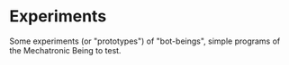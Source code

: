 # Experiments
Some experiments (or "prototypes") of "bot-beings", simple programs of the Mechatronic Being to test.
